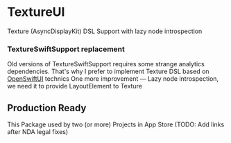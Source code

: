 # TextureUI

Texture (AsyncDisplayKit) DSL Support with lazy node introspection

### TextureSwiftSupport replacement

Old versions of TextureSwiftSupport requires some strange analytics dependencies.
That's why I prefer to implement Texture DSL based on [OpenSwiftUI](https://github.com/Cosmo/OpenSwiftUI) technics
One more improvement — Lazy node introspection, we need it to provide LayoutElement to Texture

## Production Ready

This Package used by two (or more) Projects in App Store
(TODO: Add links after NDA legal fixes)

